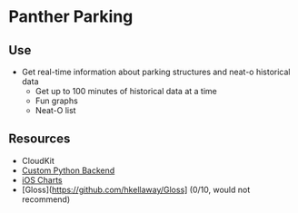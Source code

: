 # Panther Parking

## Use

- Get real-time information about parking structures and neat-o historical data
  - Get up to 100 minutes of historical data at a time
  - Fun graphs
  - Neat-O list

## Resources

- CloudKit
- [Custom Python Backend](https://github.com/ciauri/stephenciauri.com/tree/master/app/mod_parking)
- [iOS Charts](https://github.com/danielgindi/Charts)
- [Gloss](https://github.com/hkellaway/Gloss] (0/10, would not recommend)

